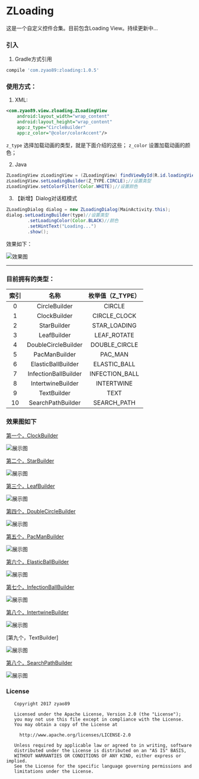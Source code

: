 # ZLoading
这是一个自定义控件合集。目前包含Loading View。持续更新中...

### 引入
1. Gradle方式引用
```gradle
compile 'com.zyao89:zloading:1.0.5'
```

### 使用方式：
1. XML:
```xml
<com.zyao89.view.zloading.ZLoadingView
    android:layout_width="wrap_content"
    android:layout_height="wrap_content"
    app:z_type="CircleBuilder"
    app:z_color="@color/colorAccent"/>
```
`z_type` 选择加载动画的类型，就是下面介绍的这些；
`z_color` 设置加载动画的颜色；

2. Java
```java
ZLoadingView zLoadingView = (ZLoadingView) findViewById(R.id.loadingView_1);
zLoadingView.setLoadingBuilder(Z_TYPE.CIRCLE);//设置类型
zLoadingView.setColorFilter(Color.WHITE);//设置颜色
```

3. 【新增】Dialog对话框模式
```java
ZLoadingDialog dialog = new ZLoadingDialog(MainActivity.this);
dialog.setLoadingBuilder(type)//设置类型
        .setLoadingColor(Color.BLACK)//颜色
        .setHintText("Loading...")
        .show();
```

效果如下：

![效果图](capture/zLoadingDialog.gif)


---

### 目前拥有的类型：
索引 | 名称 | 枚举值（Z_TYPE）
:------:|:------:|:------:
0|CircleBuilder | CIRCLE
1|ClockBuilder | CIRCLE_CLOCK
2|StarBuilder | STAR_LOADING
3|LeafBuilder | LEAF_ROTATE
4|DoubleCircleBuilder | DOUBLE_CIRCLE
5|PacManBuilder | PAC_MAN
6|ElasticBallBuilder | ELASTIC_BALL
7|InfectionBallBuilder | INFECTION_BALL
8|IntertwineBuilder | INTERTWINE
9|TextBuilder | TEXT
10|SearchPathBuilder | SEARCH_PATH


### 效果图如下

[第一个，ClockBuilder](markdown/Android自定义动画-ClockLoadingView.md)

![展示图](capture/circle_loading.gif)

[第二个，StarBuilder](http://zyao89.github.io/2017/03/22/Android自定义动画-StarLoadingView/)

![展示图](capture/star_loading.gif)

[第三个，LeafBuilder](http://zyao89.me/2017/03/22/旋转的叶子-LeafLoadingView/)

![展示图](capture/leaf_loading.gif)

[第四个，DoubleCircleBuilder](http://zyao89.me/2017/03/25/Android自定义加载动画-DoubleCircleBuilder/)

![展示图](capture/double_circle.gif)

[第五个，PacManBuilder](http://zyao89.me/2017/03/26/Android自定义加载动画-PacMan/)

![展示图](capture/pac_man.gif)

[第六个，ElasticBallBuilder](http://zyao89.me/2017/03/27/Android自定义加载动画-颤抖吧！球球/)

![展示图](capture/elastic_ball.gif)

[第七个，InfectionBallBuilder](http://zyao89.me/2017/04/06/Android自定义加载动画-感染体/)

![展示图](capture/infection_ball.gif)

[第八个，IntertwineBuilder](http://zyao89.me/2017/04/06/Android自定义加载动画-交织/)

![展示图](capture/intertwine.gif)

[第九个，TextBuilder]

![展示图](capture/text_loading.gif)

[第八个，SearchPathBuilder](http://zyao89.me/2017/04/12/Android自定义加载动画-搜索等待/)

![展示图](capture/search_path.gif)


### License
```
   Copyright 2017 zyao89

   Licensed under the Apache License, Version 2.0 (the "License");
   you may not use this file except in compliance with the License.
   You may obtain a copy of the License at

     http://www.apache.org/licenses/LICENSE-2.0

   Unless required by applicable law or agreed to in writing, software
   distributed under the License is distributed on an "AS IS" BASIS,
   WITHOUT WARRANTIES OR CONDITIONS OF ANY KIND, either express or implied.
   See the License for the specific language governing permissions and
   limitations under the License.
```
